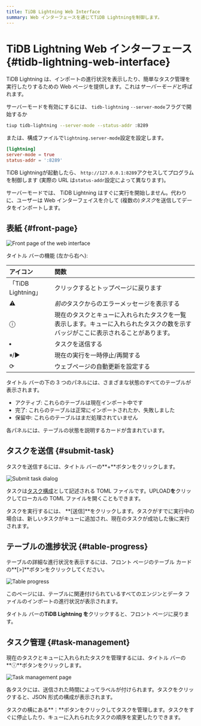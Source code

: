 ```yaml
---
title: TiDB Lightning Web Interface
summary: Web インターフェースを通じてTiDB Lightningを制御します。
---
```


# TiDB Lightning Web インターフェース {#tidb-lightning-web-interface}

TiDB Lightning は、インポートの進行状況を表示したり、簡単なタスク管理を実行したりするための Web ページを提供します。これは*サーバーモード*と呼ばれます。

サーバーモードを有効にするには、 `tidb-lightning` `--server-mode`フラグで開始するか

```sh
tiup tidb-lightning --server-mode --status-addr :8289
```

または、構成ファイルで`lightning.server-mode`設定を設定します。

```toml
[lightning]
server-mode = true
status-addr = ':8289'
```

TiDB Lightningが起動したら、 `http://127.0.0.1:8289`アクセスしてプログラムを制御します (実際の URL は`status-addr`設定によって異なります)。

サーバーモードでは、 TiDB Lightning はすぐに実行を開始しません。代わりに、ユーザーは Web インターフェイスを介して (複数の)*タスク*を送信してデータをインポートします。

## 表紙 {#front-page}

![Front page of the web interface](https://download.pingcap.com/images/docs/lightning-web-frontpage.png)

タイトル バーの機能 (左から右へ):

| アイコン             | 関数                                                                |
| :--------------- | :---------------------------------------------------------------- |
| 「TiDB Lightning」 | クリックするとトップページに戻ります                                                |
| ⚠                | *前の*タスクからのエラーメッセージを表示する                                           |
| ⓘ                | 現在のタスクとキューに入れられたタスクを一覧表示します。キューに入れられたタスクの数を示すバッジがここに表示されることがあります。 |
| <li></li>        | タスクを送信する                                                          |
| ⏸/▶              | 現在の実行を一時停止/再開する                                                   |
| ⟳                | ウェブページの自動更新を設定する                                                  |

タイトル バーの下の 3 つのパネルには、さまざまな状態のすべてのテーブルが表示されます。

-   アクティブ: これらのテーブルは現在インポート中です
-   完了: これらのテーブルは正常にインポートされたか、失敗しました
-   保留中: これらのテーブルはまだ処理されていません

各パネルには、テーブルの状態を説明するカードが含まれています。

## タスクを送信 {#submit-task}

タスクを送信するには、タイトル バーの**+**ボタンをクリックします。

![Submit task dialog](https://download.pingcap.com/images/docs/lightning-web-submit.png)

タスクは[タスク構成](/tidb-lightning/tidb-lightning-configuration.md#tidb-lightning-task)として記述される TOML ファイルです。UPLOAD**を**クリックしてローカルの TOML ファイルを開くこともできます。

タスクを実行するには、 **[送信]**をクリックします。タスクがすでに実行中の場合は、新しいタスクがキューに追加され、現在のタスクが成功した後に実行されます。

## テーブルの進捗状況 {#table-progress}

テーブルの詳細な進行状況を表示するには、フロント ページのテーブル カードの**[&gt;]**ボタンをクリックしてください。

![Table progress](https://download.pingcap.com/images/docs/lightning-web-table.png)

このページには、テーブルに関連付けられているすべてのエンジンとデータ ファイルのインポートの進行状況が表示されます。

タイトル バーの**TiDB Lightning を**クリックすると、フロント ページに戻ります。

## タスク管理 {#task-management}

現在のタスクとキューに入れられたタスクを管理するには、タイトル バーの**ⓘ**ボタンをクリックします。

![Task management page](https://download.pingcap.com/images/docs/lightning-web-queue.png)

各タスクには、送信された時間によってラベルが付けられます。タスクをクリックすると、JSON 形式の構成が表示されます。

タスクの横にある**⋮**ボタンをクリックしてタスクを管理します。タスクをすぐに停止したり、キューに入れられたタスクの順序を変更したりできます。
